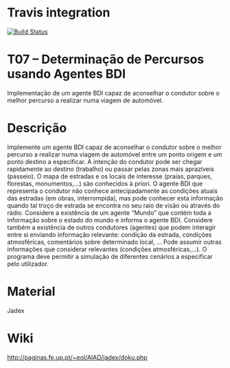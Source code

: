 Travis integration
===============
[![Build Status](https://magnum.travis-ci.com/pedrohh/bdi-path-finder.svg?token=pD5UfskbjibH3g2CriG5&branch=master)](https://magnum.travis-ci.com/pedrohh/bdi-path-finder)

T07 – Determinação de Percursos usando Agentes BDI
===============

Implementação de um agente BDI capaz de aconselhar o condutor sobre o melhor percurso a 
realizar numa viagem de automóvel. 

Descrição
===============

Implemente um agente BDI capaz de aconselhar o condutor sobre o melhor percurso a realizar 
numa viagem de automóvel entre um ponto origem e um ponto destino a especificar. 
A intenção do condutor pode ser chegar rapidamente ao destino (trabalho) ou passar pelas 
zonas mais aprazíveis (passeio). 
O mapa de estradas e os locais de interesse (praias, parques, florestas, monumentos,…) são 
conhecidos à priori. O agente BDI que representa o condutor não conhece antecipadamente as 
condições atuais das estradas (em obras, interrompida), mas pode conhecer esta informação 
quando tal troço de estrada se encontra no seu raio de visão ou através do rádio. 
Considere a existência de um agente “Mundo” que contém toda a informação sobre o estado 
do mundo e informa o agente BDI. Considere também a existência de outros condutores 
(agentes) que podem interagir entre si enviando informação relevante: condição da estrada, 
condições atmosféricas, comentários sobre determinado local, … 
Pode assumir outras informações que considerar relevantes (condições atmosféricas,…). 
O programa deve permitir a simulação de diferentes cenários a especificar pelo utilizador.

Material
===============
Jadex

Wiki
===============
http://paginas.fe.up.pt/~eol/AIAD/jadex/doku.php
